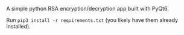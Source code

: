 A simple python RSA encryption/decryption app built with PyQt6.

Run ```pip3 install -r requirements.txt``` (you likely have them already installed).
